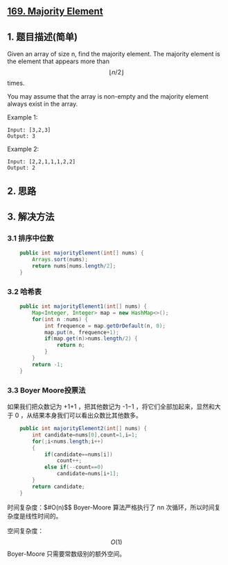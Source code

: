 ## [169. Majority Element](https://leetcode-cn.com/problems/majority-element/)

## 1. 题目描述(简单)

Given an array of size n, find the majority element. The majority element is the element that appears more than $$⌊ n/2 ⌋$$ times.

You may assume that the array is non-empty and the majority element always exist in the array.

Example 1:
```
Input: [3,2,3]
Output: 3
```
Example 2:
```
Input: [2,2,1,1,1,2,2]
Output: 2
```


## 2. 思路

## 3. 解决方法

### 3.1 排序中位数


```java
    public int majorityElement(int[] nums) {
    	Arrays.sort(nums);
        return nums[nums.length/2];
    }
```


### 3.2 哈希表


```java
    public int majorityElement1(int[] nums) {
    	Map<Integer, Integer> map = new HashMap<>();
    	for(int n :nums) {
    		int frequence = map.getOrDefault(n, 0);
    		map.put(n, frequence+1);
    		if(map.get(n)>nums.length/2) {
    			return n;
    		}
    	}
    	return -1;
    }
```

### 3.3 Boyer Moore投票法

如果我们把众数记为 +1+1 ，把其他数记为 -1−1 ，将它们全部加起来，显然和大于 0 ，从结果本身我们可以看出众数比其他数多。

```java
    public int majorityElement2(int[] nums) {
    	int candidate=nums[0],count=1,i=1;
        for(;i<nums.length;i++)
        {
            if(candidate==nums[i])
                count++;
            else if(--count==0)
                candidate=nums[i+1];
        }   
        return candidate;
	}
```
时间复杂度：$#O(n)$$ Boyer-Moore 算法严格执行了 nn 次循环，所以时间复杂度是线性时间的。

空间复杂度：$$O(1)$$ Boyer-Moore 只需要常数级别的额外空间。



